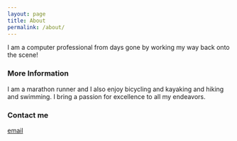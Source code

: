 ```yaml
---
layout: page
title: About
permalink: /about/
---
```


I am a computer professional from days gone by working my way back onto the scene!

### More Information

I am a marathon runner and I also enjoy bicycling and kayaking and hiking and swimming. I bring a passion for excellence to all my endeavors.

### Contact me

[email](mailto:rljhaines@gmail.com)
